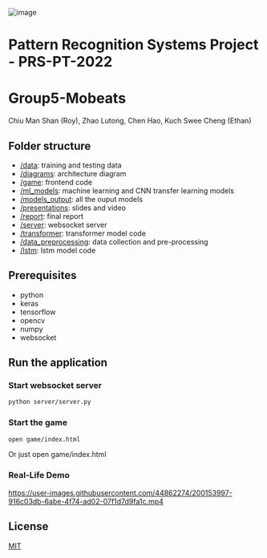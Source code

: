 ![image](https://user-images.githubusercontent.com/44862274/200154271-d48f4dff-8219-441d-81c2-0fe7f6805342.png)

# Pattern Recognition Systems Project - PRS-PT-2022
# Group5-Mobeats

Chiu Man Shan (Roy),
Zhao Lutong,
Chen Hao,
Kuch Swee Cheng (Ethan)



## Folder structure
* [/data](./data): training and testing data
* [/diagrams](./diagrams): architecture diagram
* [/game](./game): frontend code
* [/ml_models](./ml_models): machine learning and CNN transfer learning models
* [/models_output](./models_output): all the ouput models
* [/presentations](./presentations): slides and video
* [/report](./report): final report
* [/server](./server): websocket server
* [/transformer](./transformer): transformer model code
* [/data_preprocessing](./data_preprocessing): data collection and pre-processing
* [/lstm](./lstm): lstm model code


## Prerequisites

* python
* keras
* tensorflow
* opencv
* numpy
* websocket

## Run the application
### Start websocket server

```bash
python server/server.py
```
### Start the game
```bash
open game/index.html
```
Or just open game/index.html

### Real-Life Demo


https://user-images.githubusercontent.com/44862274/200153997-916c03db-6abe-4f74-ad02-07f1d7d9fa1c.mp4



## License
[MIT](https://choosealicense.com/licenses/mit/)
